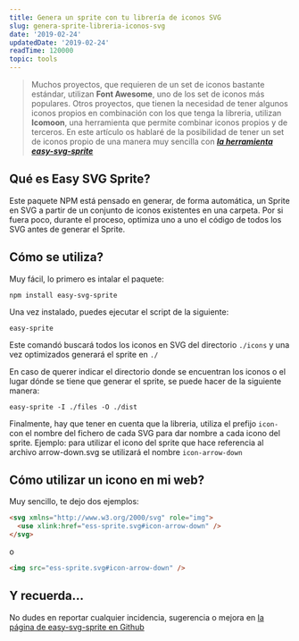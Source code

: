 ```yaml
---
title: Genera un sprite con tu librería de iconos SVG
slug: genera-sprite-libreria-iconos-svg
date: '2019-02-24'
updatedDate: '2019-02-24'
readTime: 120000
topic: tools
---
```


> Muchos proyectos, que requieren de un set de iconos bastante estándar, utilizan **Font Awesome**, uno de los set de iconos más populares. Otros proyectos, que tienen la necesidad de tener algunos iconos propios en combinación con los que tenga la libreria, utilizan **Icomoon**, una herramienta que permite combinar iconos propios y de terceros. En este artículo os hablaré de la posibilidad de tener un set de iconos propio de una manera muy sencilla con **_[la herramienta easy-svg-sprite](https://github.com/rmoralp/easy-svg-sprite)_**

## Qué es Easy SVG Sprite?

Este paquete NPM está pensado en generar, de forma automática, un Sprite en SVG a partir de un conjunto de iconos existentes en una carpeta. Por si fuera poco, durante el proceso, optimiza uno a uno el código de todos los SVG antes de generar el Sprite.

## Cómo se utiliza?

Muy fácil, lo primero es intalar el paquete:

```
npm install easy-svg-sprite
```

Una vez instalado, puedes ejecutar el script de la siguiente:

```
easy-sprite
```

Este comandó buscará todos los iconos en SVG del directorio `./icons` y una vez optimizados generará el sprite en `./`

En caso de querer indicar el directorio donde se encuentran los iconos o el lugar dónde se tiene que generar el sprite, se puede hacer de la siguiente manera:

```
easy-sprite -I ./files -O ./dist
```

Finalmente, hay que tener en cuenta que la libreria, utiliza el prefijo `icon-` con el nombre del fichero de cada SVG para dar nombre a cada icono del sprite.
Ejemplo: para utilizar el icono del sprite que hace referencia al archivo arrow-down.svg se utilizará el nombre `icon-arrow-down`

## Cómo utilizar un icono en mi web?

Muy sencillo, te dejo dos ejemplos:

```html
<svg xmlns="http://www.w3.org/2000/svg" role="img">
  <use xlink:href="ess-sprite.svg#icon-arrow-down" />
</svg>
```

o

```html
<img src="ess-sprite.svg#icon-arrow-down" />
```

## Y recuerda...

No dudes en reportar cualquier incidencia, sugerencia o mejora en [la página de easy-svg-sprite en Github](https://github.com/rmoralp/easy-svg-sprite/issues)
